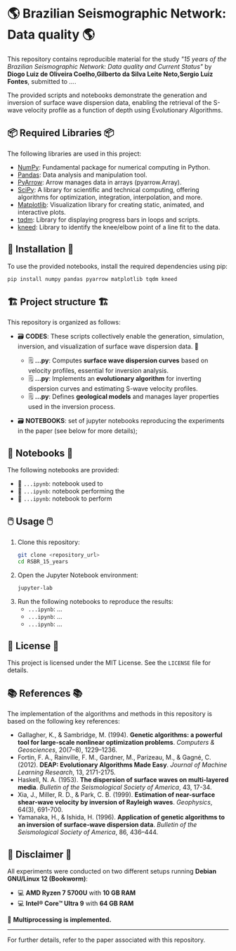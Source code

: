 # 🌎 Brazilian Seismographic Network: Data quality 🌎

This repository contains reproducible material for the study *"15 years of the Brazilian Seismographic Network: Data quality and Current Status"* by **Diogo Luiz de Oliveira Coelho,Gilberto da Silva Leite Neto,Sergio Luiz Fontes**, submitted to *...*.

The provided scripts and notebooks demonstrate the generation and inversion of surface wave dispersion data, enabling the retrieval of the S-wave velocity profile as a function of depth using Evolutionary Algorithms.

## 📦 Required Libraries 📦

The following libraries are used in this project:

- [NumPy](https://numpy.org/): Fundamental package for numerical computing in Python.
- [Pandas](https://pandas.pydata.org/): Data analysis and manipulation tool.
- [PyArrow](https://arrow.apache.org/docs/index.html): Arrow manages data in arrays (pyarrow.Array).
- [SciPy](https://scipy.org/): A library for scientific and technical computing, offering algorithms for optimization, integration, interpolation, and more.
- [Matplotlib](https://matplotlib.org/): Visualization library for creating static, animated, and interactive plots.
- [tqdm](https://github.com/tqdm/tqdm): Library for displaying progress bars in loops and scripts.
- [kneed](https://kneed.readthedocs.io/en/latest/#): Library to identify the knee/elbow point of a line fit to the data.


## 📀 Installation 📀

To use the provided notebooks, install the required dependencies using pip:

```bash
pip install numpy pandas pyarrow matplotlib tqdm kneed
```

## 🏗️ Project structure 🏗️
This repository is organized as follows:

* 🗃️ **CODES**: These scripts collectively enable the generation, simulation, inversion, and visualization of surface wave dispersion data. 🚀
    * 🗒️ **...py**: Computes **surface wave dispersion curves** based on velocity profiles, essential for inversion analysis.
    * 🗒️ **...py**: Implements an **evolutionary algorithm** for inverting dispersion curves and estimating S-wave velocity profiles.  
    * 🗒️ **...py**: Defines **geological models** and manages layer properties used in the inversion process. 

* 🗃️ **NOTEBOOKS**: set of jupyter notebooks reproducing the experiments in the paper (see below for more details);

## 📑 Notebooks 📑
The following notebooks are provided:

- 📔 ``...ipynb``: notebook used to 
- 📔 ``...ipynb``: notebook performing the 
- 📔 ``...ipynb``: notebook to perform

## 🖱️ Usage 🖱️

1. Clone this repository:
   ```bash
   git clone <repository_url>
   cd RSBR_15_years
   ```
2. Open the Jupyter Notebook environment:
   ```bash
   jupyter-lab
   ```
3. Run the following notebooks to reproduce the results:
   - `...ipynb`: ...
   - `...ipynb`: ...
   - `...ipynb`: ...

## 📝 License 📝 

This project is licensed under the MIT License. See the `LICENSE` file for details.

## 📚 References 📚  

The implementation of the algorithms and methods in this repository is based on the following key references:  

- Gallagher, K., & Sambridge, M. (1994). **Genetic algorithms: a powerful tool for large-scale nonlinear optimization problems**. *Computers & Geosciences*, 20(7–8), 1229–1236.  
- Fortin, F. A., Rainville, F. M., Gardner, M., Parizeau, M., & Gagné, C. (2012). **DEAP: Evolutionary Algorithms Made Easy**. *Journal of Machine Learning Research*, 13, 2171-2175.  
- Haskell, N. A. (1953). **The dispersion of surface waves on multi-layered media**. *Bulletin of the Seismological Society of America*, 43, 17-34.  
- Xia, J., Miller, R. D., & Park, C. B. (1999). **Estimation of near-surface shear-wave velocity by inversion of Rayleigh waves**. *Geophysics*, 64(3), 691-700.  
- Yamanaka, H., & Ishida, H. (1996). **Application of genetic algorithms to an inversion of surface-wave dispersion data**. *Bulletin of the Seismological Society of America*, 86, 436–444.


## 🔖 Disclaimer 🔖  

All experiments were conducted on two different setups running **Debian GNU/Linux 12 (Bookworm)**:  

- 💻 **AMD Ryzen 7 5700U** with **10 GB RAM**  
- 💻 **Intel® Core™ Ultra 9** with **64 GB RAM**  

📣 **Multiprocessing is implemented.**  

---
For further details, refer to the paper associated with this repository.